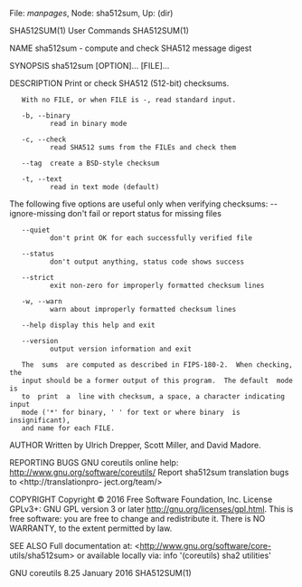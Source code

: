 File: *manpages*,  Node: sha512sum,  Up: (dir)

SHA512SUM(1)                     User Commands                    SHA512SUM(1)



NAME
       sha512sum - compute and check SHA512 message digest

SYNOPSIS
       sha512sum [OPTION]... [FILE]...

DESCRIPTION
       Print or check SHA512 (512-bit) checksums.

       With no FILE, or when FILE is -, read standard input.

       -b, --binary
              read in binary mode

       -c, --check
              read SHA512 sums from the FILEs and check them

       --tag  create a BSD-style checksum

       -t, --text
              read in text mode (default)

   The following five options are useful only when verifying checksums:
       --ignore-missing
              don't fail or report status for missing files

       --quiet
              don't print OK for each successfully verified file

       --status
              don't output anything, status code shows success

       --strict
              exit non-zero for improperly formatted checksum lines

       -w, --warn
              warn about improperly formatted checksum lines

       --help display this help and exit

       --version
              output version information and exit

       The  sums  are computed as described in FIPS-180-2.  When checking, the
       input should be a former output of this program.  The default  mode  is
       to  print  a  line with checksum, a space, a character indicating input
       mode ('*' for binary, ' ' for text or where binary  is  insignificant),
       and name for each FILE.

AUTHOR
       Written by Ulrich Drepper, Scott Miller, and David Madore.

REPORTING BUGS
       GNU coreutils online help: <http://www.gnu.org/software/coreutils/>
       Report    sha512sum   translation   bugs   to   <http://translationpro-
       ject.org/team/>

COPYRIGHT
       Copyright © 2016 Free Software Foundation, Inc.   License  GPLv3+:  GNU
       GPL version 3 or later <http://gnu.org/licenses/gpl.html>.
       This  is  free  software:  you  are free to change and redistribute it.
       There is NO WARRANTY, to the extent permitted by law.

SEE ALSO
       Full     documentation      at:      <http://www.gnu.org/software/core-
       utils/sha512sum>
       or available locally via: info '(coreutils) sha2 utilities'



GNU coreutils 8.25               January 2016                     SHA512SUM(1)
